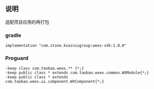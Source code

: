 


## 说明

适配项目应用的再打包

### gradle

```
implementation "com.stone.kuainiugroup:weex-sdk:1.0.0"
```

### Proguard

```
-keep class com.taobao.weex.** {*;}
-keep public class * extends com.taobao.weex.common.WXModule{*;}
-keep public class * extends com.taobao.weex.ui.component.WXComponent{*;}
```